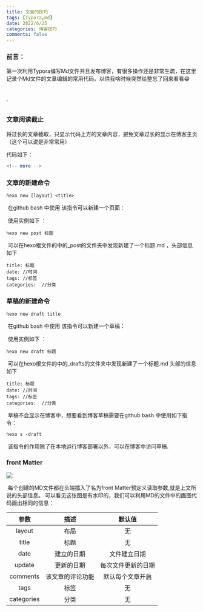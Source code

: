 ```yaml
---
title: 文章的技巧
tags: [Typora,md]
date: 2022/6/25
categories: 博客技巧
comments: false
---
```

###   前言：

​		第一次利用Typora编写Md文件并且发布博客，有很多操作还是非常生疏，在这里记录个Md文件的文章编辑的常用代码。以供我啥时候突然给整忘了回来看看😁

​									<!-- more -->

`                      

### 文章阅读截止

​		将过长的文章截取，只显示代码上方的文章内容，避免文章过长的显示在博客主页（这个可以说是非常常用）

代码如下：

``` bash
<!-- more -->
```

### 文章的新建命令

```
hexo new [layout] <title>
```

​		在github bash 中使用 该指令可以新建一个页面：

​		使用实例如下 ：

```
hexo new post 标题
```

​		可以在hexo根文件的中的_post的文件夹中发现新建了一个标题.md	，头部信息如下

```
title: 标题
date: //时间
tags: //标签
categories:  //分类
```

### 草稿的新建命令

```
hexo new draft title
```

​		在github bash 中使用 该指令可以新建一个草稿：

​		使用实例如下 ：

```
hexo new draft 标题
```

​		可以在hexo根文件的中的_drafts的文件夹中发现新建了一个标题.md	头部的信息如下

```
title: 标题
date: //时间
tags: //标签
categories:  //分类
```

​		草稿不会显示在博客中，想要看到博客草稿需要在github bash 中使用如下指令：

```
hexo s -draft
```


​		该指令的作用除了在本地运行博客部署以外，可以在博客中访问草稿.

### front  Matter

![](https://blog-1253996024.cos.ap-beijing.myqcloud.com//20200916181236318.png)

​	每个创建的MD文件都在头端插入了名为front  Matter预定义读取参数,就是上文所说的头部信息。
​	可以看见这张图是有水印的，我们可以利用MD的文件中的画图代码画出相同的信息：

<center>

|    参数    |       描述       |       默认值       |
| :--------: | :--------------: | :----------------: |
|   layout   |       布局       |         无         |
|   title    |       标题       |         无         |
|    date    |    建立的日期    |    文件建立日期    |
|   update   |    更新的日期    | 每次文件更新的日期 |
|  comments  | 该文章的评论功能 |  默认每个文章开启  |
|    tags    |       标签       |         无         |
| categories |       分类       |         无         |

</center>
